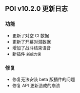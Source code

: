 ## POI v10.2.0 更新日志
### 功能
- 更新了对空 CI 数据
- 更新了开幕对潜数据
- 增加了战斗结束语音
- 新插件 `新舰力保`

### 修复
- 修复无法安装 beta 版插件的问题
- 修复 API 更新造成的崩溃
